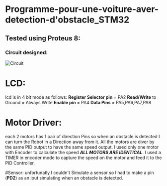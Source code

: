 # Programme-pour-une-voiture-aver-detection-d'obstacle_STM32
## Tested using Proteus 8:
### Circuit designed:
![Circuit](https://github.com/Akschan/Programme-pour-une-voiture-aver-detection-d-obstacle/blob/main/images/Circuit_design.png)

# LCD:
lcd is in 4 bit mode as follows:
**Register Selector pin** = PA2
**Read/Write** to Ground = Always Write
**Enable pin** = PA4
**Data Pins** = PA5,PA6,PA7,PA8

# Motor Driver:
each 2 motors has 1 pair of direction Pins so when an obstacle is detected I can turn the Robot in a Direction away from it.
All the motors are diver by the same PID output to have the same speed output.
I used only one motor with Encoder to calculate the speed ***ALL MOTORS ARE IDENTICAL***.
I used a TIMER in encoder mode to capture the speed on the motor and feed it to the PID Controller.

#Sensor:
unfortunatly I couldn't Simulate a sensor so I had to make a pin (**PD2**) as an iput simulating when an obstacle is detected.
